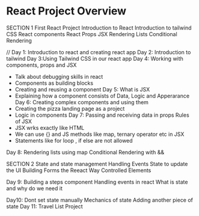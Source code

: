 # React Project Overview

<!--  -->

SECTION 1
First React Project
Introduction to React
Introduction to tailwind CSS
React components
React Props
JSX
Rendering Lists
Conditional Rendering

// Day 1: Introduction to react and creating react app
Day 2: Introduction to tailwind
Day 3:Using Tailwind CSS in our react app
Day 4: Working with components, props and JSX

- Talk about debugging skills in react
- Components as building blocks
- Creating and reusing a component
  Day 5: What is JSX
- Explaining how a component consists of Data, Logic and Apperarance
  Day 6: Creating complex components and using them
- Creating the pizza landing page as a project
- Logic in components
  Day 7: Passing and receiving data in props
  Rules of JSX
- JSX wrks exactly like HTML
- We can use {} and JS methods like map, ternary operator etc in JSX
- Statements like for loop , if else are not allowed

Day 8: Rendering lists using map
Conditional Rendering with &&

SECTION 2
State and state management
Handling Events
State to update the UI
Building Forms the Reeact Way
Controlled Elements

Day 9: Building a steps component
Handling events in react
What is state and why do we need it

Day10: Dont set state manually
Mechanics of state
Adding another piece of state
Day 11: Travel List Project

<!--
TraveList CSS

/*
const initialItems = [
  { id: 1, description: "Passports", quantity: 2, packed: false },
  { id: 2, description: "Socks", quantity: 12, packed: false },
];
*/

@import url("https://fonts.googleapis.com/css2?family=Monoton&family=Quicksand:wght@500;700&display=swap");

